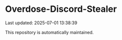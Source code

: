 # Overdose-Discord-Stealer

Last updated: 2025-07-01 13:38:39

This repository is automatically maintained.
